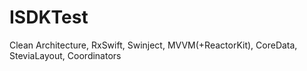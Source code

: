 # ISDKTest
Clean Architecture, RxSwift, Swinject, MVVM(+ReactorKit), CoreData, SteviaLayout, Coordinators
